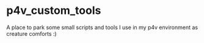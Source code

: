 # p4v_custom_tools
A place to park some small scripts and tools I use in my p4v environment as creature comforts :)
